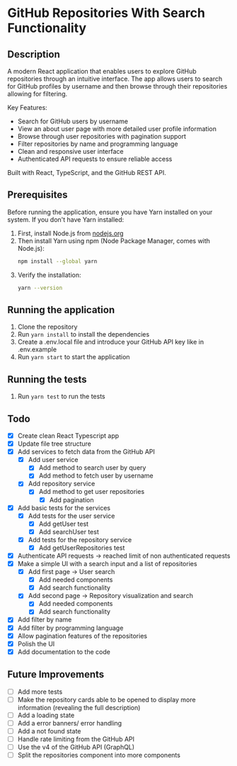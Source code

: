# **GitHub Repositories With Search Functionality**

## **Description**

A modern React application that enables users to explore GitHub repositories through an intuitive interface. The app allows users to search for GitHub profiles by username and then browse through their repositories allowing for filtering.

Key Features:
- Search for GitHub users by username
- View an about user page with more detailed user profile information
- Browse through user repositories with pagination support
- Filter repositories by name and programming language
- Clean and responsive user interface
- Authenticated API requests to ensure reliable access

Built with React, TypeScript, and the GitHub REST API.

## **Prerequisites**

Before running the application, ensure you have Yarn installed on your system. If you don't have Yarn installed:

1. First, install Node.js from [nodejs.org](https://nodejs.org/)
2. Then install Yarn using npm (Node Package Manager, comes with Node.js):
   ```bash
   npm install --global yarn
   ```
3. Verify the installation:
   ```bash
   yarn --version
   ```

## **Running the application**

1. Clone the repository
2. Run `yarn install` to install the dependencies
3. Create a .env.local file and introduce your GitHub API key like in .env.example
4. Run `yarn start` to start the application

## **Running the tests**

1. Run `yarn test` to run the tests



## **Todo**

- [x] Create clean React Typescript app
- [x] Update file tree structure
- [x] Add services to fetch data from the GitHub API
    - [x] Add user service
        - [x] Add method to search user by query
        - [x] Add method to fetch user by username
    - [x] Add repository service
        - [x] Add method to get user repositories
            - [x] Add pagination
- [x] Add basic tests for the services
    - [x] Add tests for the user service
        - [x] Add getUser test
        - [x] Add searchUser test
    - [x] Add tests for the repository service
        - [x] Add getUserRepositories test
- [x] Authenticate API requests -> reached limit of non authenticated requests
- [x] Make a simple UI with a search input and a list of repositories
    - [x] Add first page -> User search
        - [x] Add needed components
        - [x] Add search functionality
    - [x] Add second page -> Repository visualization and search
        - [x] Add needed components
        - [x] Add search functionality
- [x] Add filter by name
- [x] Add filter by programming language
- [x] Allow pagination features of the repositories
- [x] Polish the UI
- [x] Add documentation to the code

## **Future Improvements**

- [ ] Add more tests
- [ ] Make the repository cards able to be opened to display more information (revealing the full description)
- [ ] Add a loading state
- [ ] Add a error banners/ error handling
- [ ] Add a not found state
- [ ] Handle rate limiting from the GitHub API
- [ ] Use the v4 of the GitHub API (GraphQL)
- [ ] Split the repositories component into more components